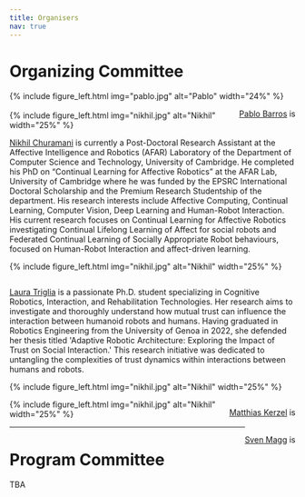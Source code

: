 ```yaml
---
title: Organisers
nav: true
---
```


# Organizing Committee

<div>{% include figure_left.html img="pablo.jpg" alt="Pablo" width="24%" %}
<p style="float: right;width=50%"><a href="#/">Pablo Barros</a> is </p>
</div>

<br/>
{% include figure_left.html img="nikhil.jpg" alt="Nikhil" width="25%" %}
<p style="float: right;width=75%"><a href="https://nchuramani.github.io" target="_blank">Nikhil Churamani</a> is currently a Post-Doctoral Research Assistant at the Affective Intelligence and Robotics (AFAR) Laboratory of the Department of Computer Science and Technology, University of Cambridge. He completed his PhD on “Continual Learning for Affective Robotics” at the AFAR Lab, University of Cambridge where he was funded by the EPSRC International Doctoral Scholarship and the Premium Research Studentship of the department. His research interests include Affective Computing, Continual Learning, Computer Vision, Deep Learning and Human-Robot Interaction. His current research focuses on Continual Learning for Affective Robotics investigating Continual Lifelong Learning of Affect for social robots and Federated Continual Learning of Socially Appropriate Robot behaviours, focused on Human-Robot Interaction and affect-driven learning.</p>




{% include figure_left.html img="nikhil.jpg" alt="Nikhil" width="25%" %}
<p style="float: right;width=75%"><a href="#/">Laura Triglia</a> is a passionate Ph.D. student specializing in Cognitive Robotics, Interaction, and Rehabilitation Technologies. Her research aims to investigate and thoroughly understand how mutual trust can influence the interaction between humanoid robots and humans. Having graduated in Robotics Engineering from the University of Genoa in 2022, she defended her thesis titled 'Adaptive Robotic Architecture: Exploring the Impact of Trust on Social Interaction.' This research initiative was dedicated to untangling the complexities of trust dynamics within interactions between humans and robots.</p>

{% include figure_left.html img="nikhil.jpg" alt="Nikhil" width="25%" %}
<p style="float: right;width=75%"><a href="#">Matthias Kerzel</a> is </p>


{% include figure_left.html img="nikhil.jpg" alt="Nikhil" width="25%" %}
<p style="float: right;width=75%"><a href="#">Sven Magg</a> is </p>

--------------------------------------

# Program Committee

TBA
